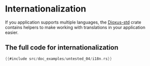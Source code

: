 # Internationalization

If you application supports multiple languages, the [Dioxus-std](https://github.com/DioxusLabs/dioxus-std) crate contains helpers to make working with translations in your application easier.

## The full code for internationalization

```rust
{{#include src/doc_examples/untested_04/i18n.rs}}
```
